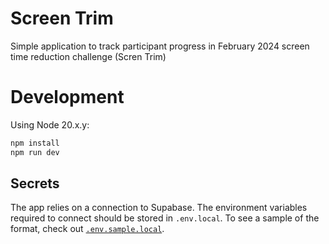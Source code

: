 # Screen Trim

Simple application to track participant progress in February 2024 screen time reduction challenge (Scren Trim)

# Development

Using Node 20.x.y:

```sh
npm install
npm run dev
```

## Secrets
The app relies on a connection to Supabase. The environment variables required to connect should be stored in `.env.local`. To see a sample of the format, check out [`.env.sample.local`](./.env.sample.local).